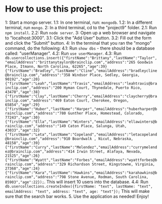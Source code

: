 # How to use this project:

1: Start a mongo server.
  1.1: In one terminal, run: `mongodb`.
  1.2: In a different terminal, run `mongo`.
2: In a third terminal, cd to the "project9" folder.
  2.1: Run `npm install`.
  2.2: Run `node server`.
3: Open up a web browser and navigate to "localhost:3000".
  3.1: Click the "Add User" button.
  3.2: Fill out the form and click the "Submit" button.
4: In the terminal that you ran the "mongo" command, do the following:
  4.1: Run `show dbs` - there should be a database called: "userManager".
  4.2: Run `use userManager`.
  4.3: Run `db.usercollections.insert({"firstName":"Brittany","lastName":"Taylor","emailAddress":"brittanytaylor@brainclip.com","address":"265 Goodwin Place, Itmann, North Carolina, 62265","age":39}{"firstName":"Bradley","lastName":"Cline","emailAddress":"bradleycline@brainclip.com","address":"358 Windsor Place, Sedley, Georgia, 90192","age":20}{"firstName":"Leah","lastName":"Travis","emailAddress":"leahtravis@brainclip.com","address":"200 Hyman Court, Thynedale, Puerto Rico, 43470","age":38}{"firstName":"Clay","lastName":"Cherry","emailAddress":"claycherry@brainclip.com","address":"469 Eaton Court, Cherokee, Oregon, 65854","age":29}{"firstName":"Huber","lastName":"Harper","emailAddress":"huberharper@brainclip.com","address":"780 Gunther Place, Homestead, Colorado, 77243","age":30}{"firstName":"Ella","lastName":"Winters","emailAddress":"ellawinters@brainclip.com","address":"149 Caton Place, Salunga, Utah, 43033","age":32}{"firstName":"Leta","lastName":"Copeland","emailAddress":"letacopeland@brainclip.com","address":"910 Boardwalk , Nicut, Nebraska, 48158","age":39}{"firstName":"Curry","lastName":"Melendez","emailAddress":"currymelendez@brainclip.com","address":"414 Irwin Street, Alafaya, Nevada, 21525","age":26}{"firstName":"Wyatt","lastName":"Forbes","emailAddress":"wyattforbes@brainclip.com","address":"329 Richardson Street, Kingstowne, Virginia, 27368","age":24}{"firstName":"Kara","lastName":"Hawkins","emailAddress":"karahawkins@brainclip.com","address":"798 Stone Avenue, Rodman, South Carolina, 85903","age":22});`. This will insert 10 users into the database.
  4.4: Run `db.usercollections.createIndex({firstName: "text", lastName: "text", emailAddress: "text", address: "text", age: "text"});` This will make sure that the search bar works.
5. Use the application as needed! Enjoy!
